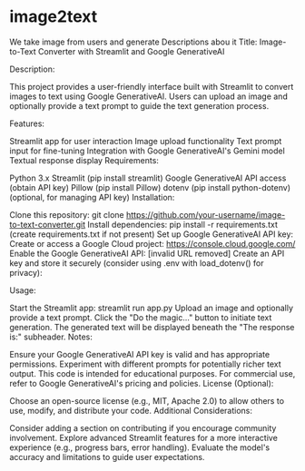 # image2text
We take image from users and generate Descriptions abou it
Title: Image-to-Text Converter with Streamlit and Google GenerativeAI

Description:

This project provides a user-friendly interface built with Streamlit to convert images to text using Google GenerativeAI. Users can upload an image and optionally provide a text prompt to guide the text generation process.

Features:

Streamlit app for user interaction
Image upload functionality
Text prompt input for fine-tuning
Integration with Google GenerativeAI's Gemini model
Textual response display
Requirements:

Python 3.x
Streamlit (pip install streamlit)
Google GenerativeAI API access (obtain API key)
Pillow (pip install Pillow)
dotenv (pip install python-dotenv) (optional, for managing API key)
Installation:

Clone this repository: git clone https://github.com/your-username/image-to-text-converter.git
Install dependencies: pip install -r requirements.txt (create requirements.txt if not present)
Set up Google GenerativeAI API key:
Create or access a Google Cloud project: https://console.cloud.google.com/
Enable the Google GenerativeAI API: [invalid URL removed]
Create an API key and store it securely (consider using .env with load_dotenv() for privacy):

Usage:

Start the Streamlit app: streamlit run app.py
Upload an image and optionally provide a text prompt.
Click the "Do the magic..." button to initiate text generation.
The generated text will be displayed beneath the "The response is:" subheader.
Notes:

Ensure your Google GenerativeAI API key is valid and has appropriate permissions.
Experiment with different prompts for potentially richer text output.
This code is intended for educational purposes. For commercial use, refer to Google GenerativeAI's pricing and policies.
License (Optional):

Choose an open-source license (e.g., MIT, Apache 2.0) to allow others to use, modify, and distribute your code.
Additional Considerations:

Consider adding a section on contributing if you encourage community involvement.
Explore advanced Streamlit features for a more interactive experience (e.g., progress bars, error handling).
Evaluate the model's accuracy and limitations to guide user expectations.